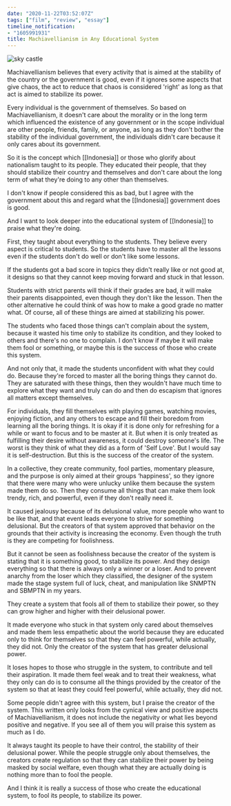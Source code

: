```yaml
---
date: "2020-11-22T03:52:07Z"
tags: ["film", "review", "essay"]
timeline_notification:
- "1605991931"
title: Machiavellianism in Any Educational System
---
```

![sky castle](https://external-content.duckduckgo.com/iu/?u=https%3A%2F%2Fawsimages.detik.net.id%2Fcommunity%2Fmedia%2Fvisual%2F2019%2F04%2F16%2F9f5fdf54-6383-4c06-bd51-49b1cf04a17b.jpeg%3Fw%3D700%26q%3D90&f=1&nofb=1)

Machiavellianism believes that every activity that is aimed at the stability of the country or the government is good, even if it ignores some aspects that give chaos, the act to reduce that chaos is considered 'right' as long as that act is aimed to stabilize its power.

Every individual is the government of themselves. So based on Machiavellianism, it doesn't care about the morality or in the long term which influenced the existence of any government or in the scope individual are other people, friends, family, or anyone, as long as they don't bother the stability of the individual government, the individuals didn't care because it only cares about its government.

So it is the concept which [[Indonesia]] or those who glorify about nationalism taught to its people. They educated their people, that they should stabilize their country and themselves and don't care about the long term of what they're doing to any other than themselves.

I don't know if people considered this as bad, but I agree with the government about this and regard what the [[Indonesia]] government does is good.

And I want to look deeper into the educational system of [[Indonesia]] to praise what they're doing.

First, they taught about everything to the students. They believe every aspect is critical to students. So the students have to master all the lessons even if the students don't do well or don't like some lessons.

If the students got a bad score in topics they didn't really like or not good at, it designs so that they cannot keep moving forward and stuck in that lesson.

Students with strict parents will think if their grades are bad, it will make their parents disappointed, even though they don't like the lesson. Then the other alternative he could think of was how to make a good grade no matter what. Of course, all of these things are aimed at stabilizing his power.

The students who faced those things can't complain about the system, because it wasted his time only to stabilize its condition, and they looked to others and there's no one to complain. I don't know if maybe it will make them fool or something, or maybe this is the success of those who create this system.

And not only that, it made the students unconfident with what they could do. Because they're forced to master all the boring things they cannot do. They are saturated with these things, then they wouldn't have much time to explore what they want and truly can do and then do escapism that ignores all matters except themselves.

For individuals, they fill themselves with playing games, watching movies, enjoying fiction, and any others to escape and fill their boredom from learning all the boring things. It is okay if it is done only for refreshing for a while or want to focus and to be master at it. But when it is only treated as fulfilling their desire without awareness, it could destroy someone's life. The worst is they think of what they did as a form of 'Self Love'. But I would say it is self-destruction. But this is the success of the creator of the system.

In a collective, they create community, fool parties, momentary pleasure, and the purpose is only aimed at their groups ‘happiness', so they ignore that there were many who were unlucky unlike them because the system made them do so. Then they consume all things that can make them look trendy, rich, and powerful, even if they don't really need it.

It caused jealousy because of its delusional value, more people who want to be like that, and that event leads everyone to strive for something delusional. But the creators of that system approved that behavior on the grounds that their activity is increasing the economy. Even though the truth is they are competing for foolishness.

But it cannot be seen as foolishness because the creator of the system is stating that it is something good, to stabilize its power. And they design everything so that there is always only a winner or a loser. And to prevent anarchy from the loser which they classified, the designer of the system made the stage system full of luck, cheat, and manipulation like SNMPTN and SBMPTN in my years.

They create a system that fools all of them to stabilize their power, so they can grow higher and higher with their delusional power.

It made everyone who stuck in that system only cared about themselves and made them less empathetic about the world because they are educated only to think for themselves so that they can feel powerful, while actually, they did not. Only the creator of the system that has greater delusional power.

It loses hopes to those who struggle in the system, to contribute and tell their aspiration. It made them feel weak and to treat their weakness, what they only can do is to consume all the things provided by the creator of the system so that at least they could feel powerful, while actually, they did not.

Some people didn't agree with this system, but I praise the creator of the system. This written only looks from the cynical view and positive aspects of Machiavellianism, it does not include the negativity or what lies beyond positive and negative. If you see all of them you will praise this system as much as I do.

It always taught its people to have their control, the stability of their delusional power. While the people struggle only about themselves, the creators create regulation so that they can stabilize their power by being masked by social welfare, even though what they are actually doing is nothing more than to fool the people.

And I think it is really a success of those who create the educational system, to fool its people, to stabilize its power.